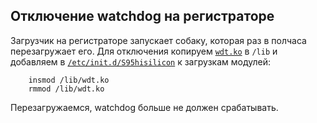 ## Отключение watchdog на регистраторе

Загрузчик на регистраторе запускает собаку, которая раз в полчаса перезагружает его. Для отключения копируем [`wdt.ko`](hi3536dv100/lib/wdt.ko) в `/lib` и добавляем в [`/etc/init.d/S95hisilicon`](hi3536dv100/etc/init.d/S95hisilicon) к загрузкам модулей:
```
    insmod /lib/wdt.ko
    rmmod /lib/wdt.ko
```

Перезагружаемся, watchdog больше не должен срабатывать.
